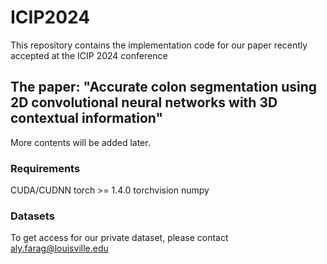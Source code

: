# ICIP2024
This repository contains the implementation code for our paper recently accepted at the ICIP 2024 conference
## The paper: "Accurate colon segmentation using 2D convolutional neural networks with 3D contextual information"
More contents will be added later.

### Requirements
CUDA/CUDNN
torch >= 1.4.0
torchvision
numpy

### Datasets 
To get access for our private dataset, please contact aly.farag@louisville.edu

